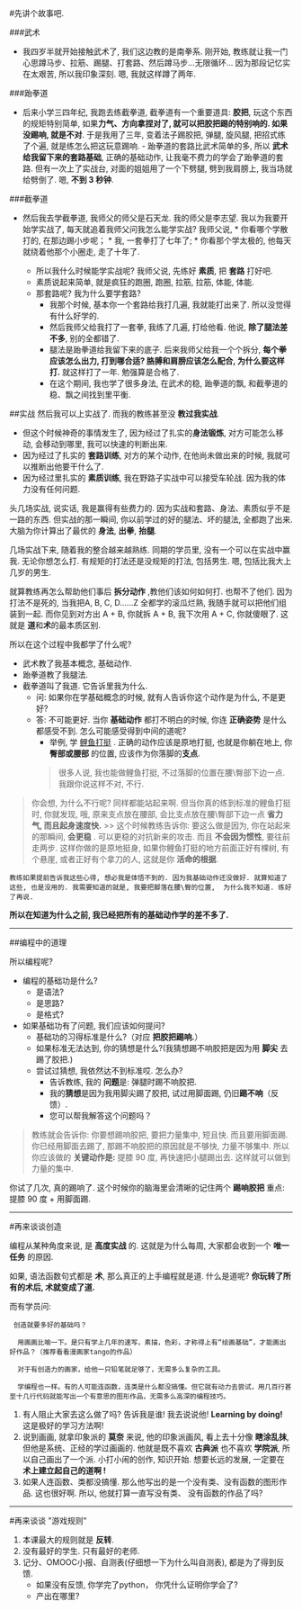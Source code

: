 #先讲个故事吧.


###武术
   - 我四岁半就开始接触武术了, 我们这边教的是南拳系. 刚开始, 教练就让我一门心思蹲马步、拉筋、踢腿、打套路、然后蹲马步...无限循环... 因为那段记忆实在太艰苦, 所以我印象深刻. 嗯, 我就这样蹲了两年.
   
###跆拳道
   - 后来小学三四年纪, 我跑去练截拳道, 截拳道有一个重要道具: **胶把**, 玩这个东西的规矩特别简单,  如果**力气、方向拿捏对了, 就可以把胶把踢的特别响的. 如果没踢响, 就是不对**. 于是我用了三年, 变着法子踢胶把, 弹腿, 旋风腿, 把招式练了个遍, 就是练怎么把这玩意踢响. 
    - 跆拳道的套路比武术简单的多, 所以 **武术给我留下来的套路基础**, 正确的基础动作, 让我毫不费力的学会了跆拳道的套路. 但有一次上了实战台, 对面的姐姐用了一个下劈腿, 劈到我肩膀上, 我当场就给劈倒了. 嗯, **不到 3 秒钟**.

###截拳道

   - 然后我去学截拳道, 我师父的师父是石天龙. 我的师父是李志望. 我以为我要开始学实战了, 每天就追着我师父问我怎么能学实战? 我师父说,
    *  你看哪个学散打的, 在那边踢小步呢；
    *  我, 一套拳打了七年了;
    *  你看那个学太极的, 他每天就绕着他那个小圈走, 走了十年了.

       - 所以我什么时候能学实战呢? 我师父说, 先练好 **素质**, 把 **套路** 打好吧.
       * 素质说起来简单, 就是疯狂的跑圈, 跑圈, 拉筋, 拉筋, 体能, 体能.
       * 那套路呢? 我为什么要学套路? 
          * 我那个时候, 基本你一个套路给我打几遍, 我就能打出来了. 所以没觉得有什么好学的. 
          * 然后我师父给我打了一套拳, 我练了几遍, 打给他看. 他说, **除了腿法差不多**, 别的全都错了.
          * 腿法是跆拳道给我留下来的底子. 后来我师父给我一个个拆分, **每个拳应该怎么出力, 打到哪合适? 胳膊和肩膀应该怎么配合, 为什么要这样打.** 就这样打了一年. 勉强算是合格了.
          * 在这个期间, 我也学了很多身法, 在武术的稳, 跆拳道的飘, 和截拳道的稳、飘之间找到里平衡.

##实战
然后我可以上实战了. 而我的教练甚至没 **教过我实战**. 
* 但这个时候神奇的事情发生了, 因为经过了扎实的**身法锻炼**, 对方可能怎么移动, 会移动到哪里, 我可以快速的判断出来.
* 因为经过了扎实的 **套路训练**, 对方的某个动作, 在他尚未做出来的时候, 我就可以推断出他要干什么了.
* 因为经过里扎实的 **素质训练**, 我在野路子实战中可以接受车轮战. 因为我的体力没有任何问题.

头几场实战, 说实话, 我是赢得有些费力的. 因为实战和套路、身法、素质似乎不是一路的东西. 但实战的那一瞬间, 你以前学过的好的腿法、坏的腿法, 全都跑了出来. 大脑为你计算出了最优的 **身法**, **出拳**, **抬腿**. 

几场实战下来, 随着我的整合越来越熟练. 同期的学员里, 没有一个可以在实战中赢我. 无论你想怎么打. 有规矩的打法还是没规矩的打法, 包括男生. 嗯, 包括比我大上几岁的男生. 

就算教练再怎么帮助他们事后 **拆分动作** ,教他们该如何如何打. 也帮不了他们. 因为打法不是死的, 当我把A, B, C, D……Z 全都学的滚瓜烂熟, 我随手就可以把他们组装到一起. 而你见到对方出 A + B, 你就拆 A + B, 我下次用 A + C, 你就傻眼了. 这就是 **道**和**术**的最本质区别.

所以在这个过程中我都学了什么呢?
* 武术教了我基本概念, 基础动作.
* 跆拳道教了我腿法.
* 截拳道叫了我道. 它告诉里我为什么.
    * 问: 如果你在学基础概念的时候, 就有人告诉你这个动作是为什么, 不是更好?
    * 答: 不可能更好. 当你 **基础动作** 都打不明白的时候, 你连 **正确姿势** 是什么都感受不到. 怎么可能感受得到中间的道呢?
        * 举例, 学 [鲤鱼打挺](http://baike.baidu.com/view/1110946.htm) . 正确的动作应该是原地打挺, 也就是你躺在地上, 你 **臀部或腰部** 的位置, 应该作为你落脚的**支点**. 
       > 很多人说, 我也能做鲤鱼打挺, 不过落脚的位置在腰\臀部下边一点. 我跟你说这样不对, 不行.
>你会想, 为什么不行呢? 同样都能站起来啊. 但当你真的练到标准的鲤鱼打挺时, 你就发现, 哦, 原来支点放在腰部, 会比支点放在腰\臀部下边一点 **省力气, 而且起身速度快.**
     >> 这个时候教练告诉你: 要这么做是因为, 你在站起来的那瞬间, **会更稳** . 可以更稳的对抗新来的攻击. 而且 **不会因为惯性**, 要往前走两步. 这样你做的是原地挺身, 如果你鲤鱼打挺的地方前面正好有棵树,  有个悬崖, 或者正好有个拿刀的人, 这就是你 **活命的根据**. 


    教练如果提前告诉我这些心得, 想必我是体悟不到的. 因为我基础动作还没做好. 就算知道了这些, 也是没用的. 我需要知道的就是, 我要把脚落在腰\臀的位置,  为什么我不知道. 练好了再说.  

**所以在知道为什么之前, 我已经把所有的基础动作学的差不多了.**

-------
##编程中的道理

所以编程呢?
- 编程的基础功是什么?
   - 是语法?
   - 是思路?
   - 是格式?
- 如果基础功有了问题, 我们应该如何提问?
   - 基础功的习得标准是什么?（对应 **把胶把踢响.**）
   - 如果标准无法达到, 你的猜想是什么?(我猜想踢不响胶把是因为用 **脚尖** 去踢了胶把.)
   - 尝试过猜想, 我依然达不到标准哎. 怎么办?
      - 告诉教练, 我的 **问题**是: 弹腿时踢不响胶把.
      - 我的**猜想**是因为我用脚尖踢了胶把, 试过用脚面踢, 仍旧**踢不响**（反馈）.
      - 您可以帮我解答这个问题吗？
> 教练就会告诉你: 你要想踢响胶把, 要把力量集中, 短且快. 而且要用脚面踢. 你已经用脚面去踢了, 那踢不响胶把的原因就是不够快, 力量不够集中. 所以你应该做的 **关键动作是:** 提膝 90 度, 再快速把小腿踢出去. 这样就可以做到力量的集中.

你试了几次, 真的踢响了. 这个时候你的脑海里会清晰的记住两个 **踢响胶把** 重点: 提膝 90 度 + 用脚面踢.
       


------

#再来谈谈创造

编程从某种角度来说, 是 **高度实战** 的. 这就是为什么每周, 大家都会收到一个 **唯一任务** 的原因.

如果, 语法函数句式都是 **术**, 那么真正的上手编程就是道. 什么是道呢? **你玩转了所有的术后, 术就变成了道.**

而有学员问:

     创造就要多好的基础吗？
    
      用画画比喻一下。是只有学上几年的速写，素描，色彩，才称得上有“绘画基础”，才能画出好作品？（推荐看看漫画家tango的作品）

      对于有创造力的画家，给他一只铅笔就足够了，无需多么复杂的工具。

      学编程也一样。有的人可能连函数，连类是什么都没搞懂。但它就有动力去尝试，用几百行甚至十几行代码就能写出一个有意思的图形作品，无需多么高深的编程技巧。

1. 有人阻止大家去这么做了吗? 告诉我是谁! 我去说说他! **Learning by doing!** 这是极好的学习方法啊! 
2. 说到画画, 就拿印象派的 **莫奈** 来说, 他的印象派画风, 看上去十分像 **瞎涂乱抹**, 但他是系统、正经的学过画画的. 他就是既不喜欢 **古典派** 也不喜欢 **学院派**, 所以自己画出了一个派. 小打小闹的创作, 知识开始. 想要长远的发展, 一定要在 **术上建立起自己的道啊 !**
3. 如果人连函数、类都没搞懂. 那么他写出的是一个没有类、没有函数的图形作品. 这也很好啊. 所以, 他就打算一直写没有类、 没有函数的作品了吗?


-----
#再来谈谈 "游戏规则"
1. 本课最大的规则就是 **反转**.
2. 没有最好的学生. 只有最好的老师.
3. 记分、OMOOC小报、自测表(仔细想一下为什么叫自测表), 都是为了得到反馈.
    * 如果没有反馈, 你学完了python， 你凭什么证明你学会了?
    * 产出在哪里?

